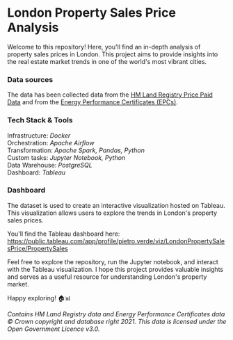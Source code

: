 # London Property Sales Price Analysis

Welcome to this repository! Here, you'll find an in-depth analysis of property sales prices in London. This project aims to provide insights into the real estate market trends in one of the world's most vibrant cities.


### Data sources 

The data has been collected data from the [HM Land Registry Price Paid Data](https://www.gov.uk/government/statistical-data-sets/price-paid-data-downloads) and from the [Energy Performance Certificates (EPCs)](https://epc.opendatacommunities.org/).


### Tech Stack & Tools

Infrastructure: *Docker*  
Orchestration: *Apache Airflow*  
Transformation: *Apache Spark, Pandas, Python*  
Custom tasks: *Jupyter Notebook, Python*  
Data Warehouse: *PostgreSQL*  
Dashboard: *Tableau*  


### Dashboard

The dataset is used to create an interactive visualization hosted on Tableau. This visualization allows users to explore the trends in London's property sales prices.

You'll find the Tableau dashboard here: https://public.tableau.com/app/profile/pietro.verde/viz/LondonPropertySalesPrice/PropertySales

Feel free to explore the repository, run the Jupyter notebook, and interact with the Tableau visualization. I hope this project provides valuable insights and serves as a useful resource for understanding London's property market.

Happy exploring! 🏠📊



*Contains HM Land Registry data and Energy Performance Certificates data © Crown copyright and database right 2021. This data is licensed under the Open Government Licence v3.0.*


